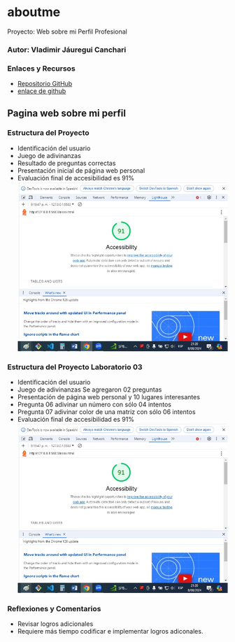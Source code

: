 # aboutme
Proyecto: Web sobre mi Perfil Profesional
### Autor: Vladimir Jáuregui Canchari

### Enlaces y Recursos

* [Repositorio GitHub](https://github.com/VladimirJC35/aboutme)
* [enlace de github](https://github.com/entertechschool/lima-code-201n3/blob/main/configs/.gitignore)

## Pagina web sobre mi perfil

### Estructura del Proyecto
* Identificación del usuario
* Juego de adivinanzas
* Resultado de preguntas correctas
* Presentación inicial de  página web personal
* Evaluación final de accesibilidad es 91%
![Accesibilidad Web](./img/AccesibleWebLab02.jpg)

### Estructura del Proyecto Laboratorio 03
* Identificación del usuario
* Juego de adivinanzas Se agregaron 02 preguntas
* Presentación de página web personal y 10 lugares interesantes
* Pregunta 06 adivinar un número con sólo 04 intentos
* Pregunta 07 adivinar color de una matriz con sólo 06 intentos
* Evaluación final de accesibilidad es 91%
![Accesibilidad Web](./img/AccesibleWebLab02.jpg)

### Reflexiones y Comentarios
* Revisar logros adicionales
* Requiere más tiempo codificar e implementar logros adiconales.